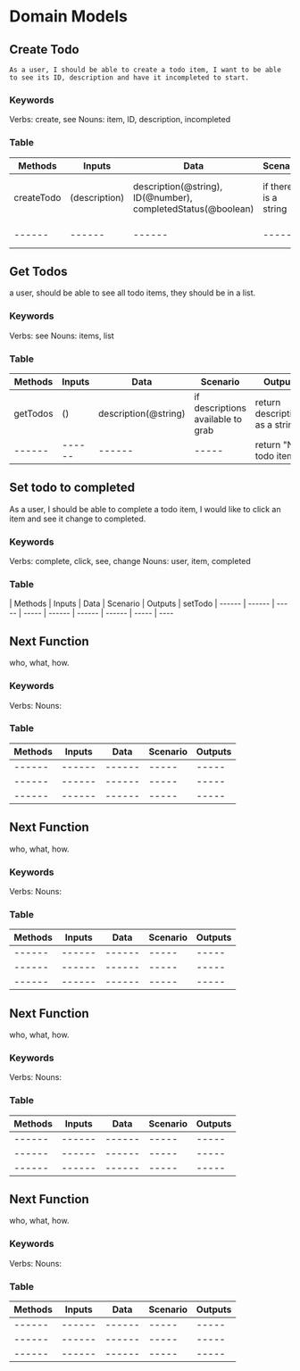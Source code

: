 # Domain Models

## Create Todo

``
As a user,
I should be able to create a todo item,
I want to be able to see its ID, description and have it incompleted to start.
``

### Keywords

Verbs: create, see
Nouns: item, ID, description, incompleted

### Table

| Methods | Inputs | Data | Scenario | Outputs
| ------ | ------ | ------ | ----- | -----
| createTodo | (description) | description(@string), ID(@number), completedStatus(@boolean) | if there is a string | return a string with the description
| ------ | ------ | ------ | ----- | return false

## Get Todos

a user,
should be able to see all todo items,
they should be in a list.

### Keywords

Verbs:  see
Nouns: items, list

### Table

| Methods | Inputs | Data | Scenario | Outputs
| ------ | ------ | ------ | ----- | -----
| getTodos | () | description(@string) | if descriptions available to grab  | return descriptions as a string
| ------ | ------ | ------ | ----- | return "No todo items"

## Set todo to completed

As a user,
I should be able to complete a todo item,
I would like to click an item and see it change to completed.

### Keywords

Verbs: complete, click, see, change
Nouns: user, item, completed

### Table

| Methods | Inputs | Data | Scenario | Outputs
| setTodo | ------ | ------ | ----- | -----
| ------ | ------ | ------ | ----- | ----

## Next Function

who,
what,
how.

### Keywords

Verbs: 
Nouns: 

### Table

| Methods | Inputs | Data | Scenario | Outputs
| ------ | ------ | ------ | ----- | -----
| ------ | ------ | ------ | ----- | -----
| ------ | ------ | ------ | ----- | -----
| ------ | ------ | ------ | ----- | -----

## Next Function

who,
what,
how.

### Keywords

Verbs: 
Nouns: 

### Table

| Methods | Inputs | Data | Scenario | Outputs
| ------ | ------ | ------ | ----- | -----
| ------ | ------ | ------ | ----- | -----
| ------ | ------ | ------ | ----- | -----
| ------ | ------ | ------ | ----- | -----

## Next Function

who,
what,
how.

### Keywords

Verbs: 
Nouns: 

### Table

| Methods | Inputs | Data | Scenario | Outputs
| ------ | ------ | ------ | ----- | -----
| ------ | ------ | ------ | ----- | -----
| ------ | ------ | ------ | ----- | -----
| ------ | ------ | ------ | ----- | -----

## Next Function

who,
what,
how.

### Keywords

Verbs: 
Nouns: 

### Table

| Methods | Inputs | Data | Scenario | Outputs
| ------ | ------ | ------ | ----- | -----
| ------ | ------ | ------ | ----- | -----
| ------ | ------ | ------ | ----- | -----
| ------ | ------ | ------ | ----- | -----
